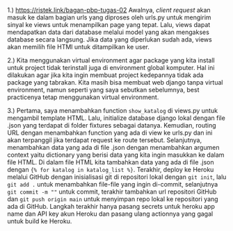 1.)
https://ristek.link/bagan-pbp-tugas-02
Awalnya, _client request_ akan masuk ke dalam bagian urls yang diproses oleh urls.py untuk mengirim sinyal ke views untuk menampilkan page yang tepat. Lalu, views dapat mendapatkan data dari database melalui model yang akan mengakses database secara langsung. Jika data yang diperlukan sudah ada, views akan memilih file HTMl untuk ditampilkan ke user.

2.)
Kita menggunakan virtual environment agar package yang kita install untuk project tidak terinstall juga di environment
global komputer. Hal ini dilakukan agar jika kita ingin membuat project kedepannya tidak ada package yang tabrakan. 
  Kita masih bisa membuat web django tanpa virtual environment, namun seperti yang saya sebutkan sebelumnya, best 
  practicenya tetap menggunakan virtual environment.

3.) Pertama, saya menambahkan function ```show_katalog``` di views.py untuk mengambil template HTML. Lalu, 
initialize database django lokal dengan file .json yang terdapat di folder fixtures sebagai datanya. Kemudian, routing 
  URL dengan menambahkan function yang ada di view ke urls.py dan ini akan terpanggil jika terdapat request ke route 
  tersebut. Selanjutnya, menambahkan data yang ada di file .json dengan menambahkan argumen context yaitu dictionary 
  yang berisi data yang kita ingin masukkan ke dalam file HTML. Di dalam file HTML kita tambahkan data yang ada di file
  .json dengan ```{% for katalog in katalog_list %}```. Terakhir, deploy ke Heroku melalui GitHub dengan inisialisasi 
  git di repositori lokal dengan ```git init```, lalu ```git add .``` untuk menambahkan file-file yang ingin di-commit, 
  selanjutnya ```git commit -m ""``` untuk commit, terakhir tambahkan url repositori GitHub dan ```git push origin main```
  untuk menyimpan repo lokal ke repositori yang ada di GitHub. Langkah terakhir hanya pasang secrets untuk heroku app 
  name dan API key akun Heroku dan pasang ulang actionnya yang gagal untuk build ke Heroku.
